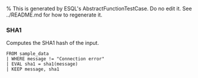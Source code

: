 % This is generated by ESQL's AbstractFunctionTestCase. Do no edit it. See ../README.md for how to regenerate it.

### SHA1
Computes the SHA1 hash of the input.

```esql
FROM sample_data
| WHERE message != "Connection error"
| EVAL sha1 = sha1(message)
| KEEP message, sha1
```
